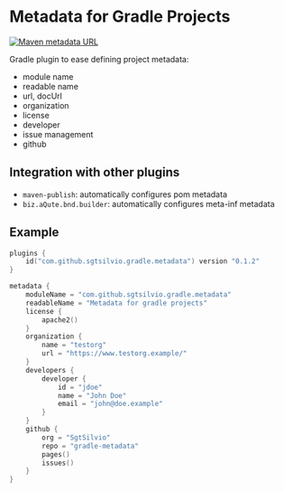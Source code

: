# Metadata for Gradle Projects

[![Maven metadata URL](https://img.shields.io/maven-metadata/v?color=brightgreen&label=gradle%20plugin&metadataUrl=https%3A%2F%2Fplugins.gradle.org%2Fm2%2Fcom%2Fgithub%2Fsgtsilvio%2Fgradle%2Fmetadata%2Fcom.github.sgtsilvio.gradle.metadata.gradle.plugin%2Fmaven-metadata.xml)](https://plugins.gradle.org/plugin/com.github.sgtsilvio.gradle.metadata)

Gradle plugin to ease defining project metadata:
- module name
- readable name
- url, docUrl
- organization
- license
- developer
- issue management
- github

## Integration with other plugins

- `maven-publish`: automatically configures pom metadata
- `biz.aQute.bnd.builder`: automatically configures meta-inf metadata

## Example

```kotlin
plugins {
    id("com.github.sgtsilvio.gradle.metadata") version "0.1.2"
}

metadata {
    moduleName = "com.github.sgtsilvio.gradle.metadata"
    readableName = "Metadata for gradle projects"
    license {
        apache2()
    }
    organization {
        name = "testorg"
        url = "https://www.testorg.example/"
    }
    developers {
        developer {
            id = "jdoe"
            name = "John Doe"
            email = "john@doe.example"
        }
    }
    github {
        org = "SgtSilvio"
        repo = "gradle-metadata"
        pages()
        issues()
    }
}
```
